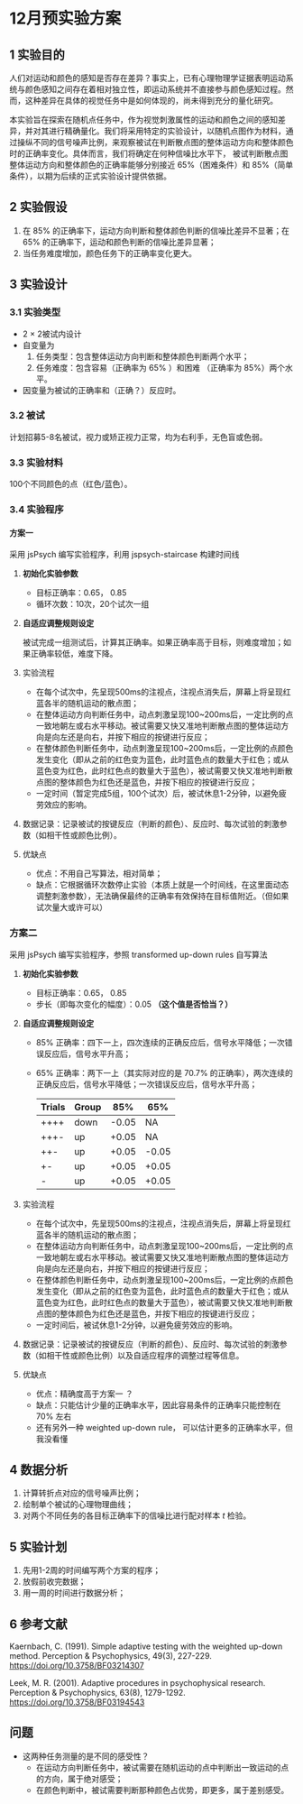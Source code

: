 # 12月预实验方案

## 1 实验目的 

人们对运动和颜色的感知是否存在差异？事实上，已有心理物理学证据表明运动系统与颜色感知之间存在着相对独立性，即运动系统并不直接参与颜色感知过程。然而，这种差异在具体的视觉任务中是如何体现的，尚未得到充分的量化研究。

本实验旨在探索在随机点任务中，作为视觉刺激属性的运动和颜色之间的感知差异，并对其进行精确量化。我们将采用特定的实验设计，以随机点图作为材料，通过操纵不同的信号噪声比例，来观察被试在判断散点图的整体运动方向和整体颜色时的正确率变化。具体而言，我们将确定在何种信噪比水平下，
被试判断散点图整体运动方向和整体颜色的正确率能够分别接近 65%（困难条件）和 85%（简单条件），以期为后续的正式实验设计提供依据。

## 2 实验假设

1. 在 85% 的正确率下，运动方向判断和整体颜色判断的信噪比差异不显著；在 65% 的正确率下，运动和颜色判断的信噪比差异显著；
2. 当任务难度增加，颜色任务下的正确率变化更大。

## 3 实验设计

### 3.1 实验类型

- 2 × 2被试内设计
- 自变量为 
  1. 任务类型：包含整体运动方向判断和整体颜色判断两个水平；
  2. 任务难度：包含容易（正确率为 65% ）和困难 （正确率为 85%）两个水平。
- 因变量为被试的正确率和（正确？）反应时。

### 3.2 被试

计划招募5-8名被试，视力或矫正视力正常，均为右利手，无色盲或色弱。

### 3.3 实验材料

100个不同颜色的点（红色/蓝色）。

### 3.4 实验程序

#### 方案一

采用 jsPsych 编写实验程序，利用 jspsych-staircase 构建时间线

1. **初始化实验参数**
   - 目标正确率：0.65， 0.85
   - 循环次数：10次，20个试次一组

2. **自适应调整规则设定**
   
   被试完成一组测试后，计算其正确率。如果正确率高于目标，则难度增加；如果正确率较低，难度下降。

3. 实验流程
   - 在每个试次中，先呈现500ms的注视点，注视点消失后，屏幕上将呈现红蓝各半的随机运动的散点图；
   - 在整体运动方向判断任务中，动点刺激呈现100~200ms后，一定比例的点一致地朝左或右水平移动。被试需要又快又准地判断散点图的整体运动方向是向左还是向右，并按下相应的按键进行反应；
   - 在整体颜色判断任务中，动点刺激呈现100~200ms后，一定比例的点颜色发生变化（即从之前的红色变为蓝色，此时蓝色点的数量大于红色；或从蓝色变为红色，此时红色点的数量大于蓝色），被试需要又快又准地判断散点图的整体颜色为红色还是蓝色，并按下相应的按键进行反应；
   - 一定时间（暂定完成5组，100个试次）后，被试休息1-2分钟，以避免疲劳效应的影响。

4. 数据记录：记录被试的按键反应（判断的颜色）、反应时、每次试验的刺激参数（如相干性或颜色比例）。

5. 优缺点
   - 优点：不用自己写算法，相对简单；
   - 缺点：它根据循环次数停止实验（本质上就是一个时间线，在这里面动态调整刺激参数），无法确保最终的正确率有效保持在目标值附近。（但如果试次量大或许可以）

### 方案二

采用 jsPsych 编写实验程序，参照 transformed up-down rules 自写算法 

1. **初始化实验参数**
   - 目标正确率：0.65， 0.85
   - 步长（即每次变化的幅度）：0.05 **（这个值是否恰当？）**

2. **自适应调整规则设定**
   
   - 85% 正确率：四下一上，四次连续的正确反应后，信号水平降低；一次错误反应后，信号水平升高；
   - 65% 正确率：两下一上（其实际对应的是 70.7% 的正确率），两次连续的正确反应后，信号水平降低；一次错误反应后，信号水平升高；

      | Trials| Group | 85% | 65%  |     
      |-------|-------|-----|------|     
      |++++   | down  |-0.05| NA   |
      |+++-   | up    |+0.05| NA   |
      |++-    | up    |+0.05| -0.05|
      |+-     | up    |+0.05| +0.05|
      |-      | up    |+0.05| +0.05|
      

3. 实验流程
   - 在每个试次中，先呈现500ms的注视点，注视点消失后，屏幕上将呈现红蓝各半的随机运动的散点图；
   - 在整体运动方向判断任务中，动点刺激呈现100~200ms后，一定比例的点一致地朝左或右水平移动。被试需要又快又准地判断散点图的整体运动方向是向左还是向右，并按下相应的按键进行反应；
   - 在整体颜色判断任务中，动点刺激呈现100~200ms后，一定比例的点颜色发生变化（即从之前的红色变为蓝色，此时蓝色点的数量大于红色；或从蓝色变为红色，此时红色点的数量大于蓝色），被试需要又快又准地判断散点图的整体颜色为红色还是蓝色，并按下相应的按键进行反应；
   - 一定时间后，被试休息1-2分钟，以避免疲劳效应的影响。

4. 数据记录：记录被试的按键反应（判断的颜色）、反应时、每次试验的刺激参数（如相干性或颜色比例）以及自适应程序的调整过程等信息。

5. 优缺点
   - 优点：精确度高于方案一 ？
   - 缺点：只能估计少量的正确率水平，因此容易条件的正确率只能控制在 70% 左右
   - 还有另外一种 weighted up-down rule， 可以估计更多的正确率水平，但我没看懂

## 4 数据分析
1. 计算转折点对应的信号噪声比例；
2. 绘制单个被试的心理物理曲线；
3. 对两个不同任务的各目标正确率下的信噪比进行配对样本 *t* 检验。

## 5 实验计划
1. 先用1-2周的时间编写两个方案的程序；
2. 放假前收完数据；
3. 用一周的时间进行数据分析；

## 6 参考文献
Kaernbach, C. (1991). Simple adaptive testing with the weighted up-down method. Perception & Psychophysics, 49(3), 227-229. https://doi.org/10.3758/BF03214307 

Leek, M. R. (2001). Adaptive procedures in psychophysical research. Perception & Psychophysics, 63(8), 1279-1292. https://doi.org/10.3758/BF03194543 


## 问题
- 这两种任务测量的是不同的感受性？
   - 在运动方向判断任务中，被试需要在随机运动的点中判断出一致运动的点的方向，属于绝对感受；
   - 在颜色判断中，被试需要判断那种颜色占优势，即更多，属于差别感受。
